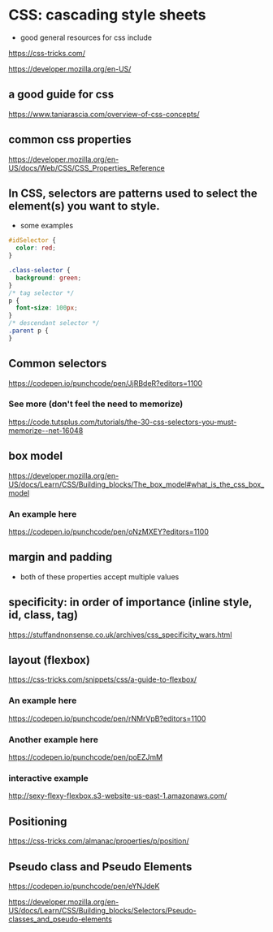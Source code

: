 # CSS: cascading style sheets

- good general resources for css include

https://css-tricks.com/

https://developer.mozilla.org/en-US/

## a good guide for css

https://www.taniarascia.com/overview-of-css-concepts/

## common css properties

https://developer.mozilla.org/en-US/docs/Web/CSS/CSS_Properties_Reference

## In CSS, selectors are patterns used to select the element(s) you want to style.

- some examples

```css
#idSelector {
  color: red;
}

.class-selector {
  background: green;
}
/* tag selector */
p {
  font-size: 100px;
}
/* descendant selector */
.parent p {
}
```

## Common selectors

https://codepen.io/punchcode/pen/JjRBdeR?editors=1100

### See more (don't feel the need to memorize)

https://code.tutsplus.com/tutorials/the-30-css-selectors-you-must-memorize--net-16048

## box model

https://developer.mozilla.org/en-US/docs/Learn/CSS/Building_blocks/The_box_model#what_is_the_css_box_model

### An example here

https://codepen.io/punchcode/pen/oNzMXEY?editors=1100

## margin and padding

- both of these properties accept multiple values

## specificity: in order of importance (inline style, id, class, tag)

https://stuffandnonsense.co.uk/archives/css_specificity_wars.html

## layout (flexbox)

https://css-tricks.com/snippets/css/a-guide-to-flexbox/

### An example here

https://codepen.io/punchcode/pen/rNMrVpB?editors=1100

### Another example here

https://codepen.io/punchcode/pen/poEZJmM

### interactive example

http://sexy-flexy-flexbox.s3-website-us-east-1.amazonaws.com/

## Positioning

https://css-tricks.com/almanac/properties/p/position/

## Pseudo class and Pseudo Elements

https://codepen.io/punchcode/pen/eYNJdeK

https://developer.mozilla.org/en-US/docs/Learn/CSS/Building_blocks/Selectors/Pseudo-classes_and_pseudo-elements
